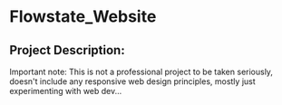 # Flowstate_Website
 
## Project Description:
Important note: This is not a professional project to be taken seriously, doesn't include any responsive web design principles, mostly just experimenting with web dev...